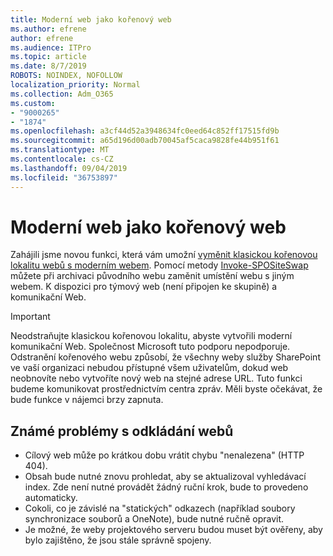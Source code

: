 ```yaml
---
title: Moderní web jako kořenový web
ms.author: efrene
author: efrene
ms.audience: ITPro
ms.topic: article
ms.date: 8/7/2019
ROBOTS: NOINDEX, NOFOLLOW
localization_priority: Normal
ms.collection: Adm_O365
ms.custom:
- "9000265"
- "1874"
ms.openlocfilehash: a3cf44d52a3948634fc0eed64c852ff17515fd9b
ms.sourcegitcommit: a65d196d00adb70045af5caca9828fe44b951f61
ms.translationtype: MT
ms.contentlocale: cs-CZ
ms.lasthandoff: 09/04/2019
ms.locfileid: "36753897"
---
```

# <a name="modern-site-as-root-site"></a>Moderní web jako kořenový web

Zahájili jsme novou funkci, která vám umožní [vyměnit klasickou kořenovou lokalitu webů s moderním webem](https://docs.microsoft.com/sharepoint/modern-root-site). Pomocí metody [Invoke-SPOSiteSwap](https://docs.microsoft.com/powershell/module/sharepoint-online/invoke-spositeswap?view=sharepoint-ps) můžete při archivaci původního webu zaměnit umístění webu s jiným webem. K dispozici pro týmový web (není připojen ke skupině) a komunikační Web.

>[!Important]
> Neodstraňujte klasickou kořenovou lokalitu, abyste vytvořili moderní komunikační Web. Společnost Microsoft tuto podporu nepodporuje. Odstranění kořenového webu způsobí, že všechny weby služby SharePoint ve vaší organizaci nebudou přístupné všem uživatelům, dokud web neobnovíte nebo vytvoříte nový web na stejné adrese URL. Tuto funkci budeme komunikovat prostřednictvím centra zpráv. Měli byste očekávat, že bude funkce v nájemci brzy zapnuta.

## <a name="known-issues-with-swapping-sites"></a>Známé problémy s odkládání webů
- Cílový web může po krátkou dobu vrátit chybu "nenalezena" (HTTP 404).
- Obsah bude nutné znovu prohledat, aby se aktualizoval vyhledávací index. Zde není nutné provádět žádný ruční krok, bude to provedeno automaticky.
- Cokoli, co je závislé na "statických" odkazech (například soubory synchronizace souborů a OneNote), bude nutné ručně opravit.
- Je možné, že weby projektového serveru budou muset být ověřeny, aby bylo zajištěno, že jsou stále správně spojeny. 
